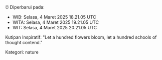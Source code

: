 ⏰ Diperbarui pada:
- WIB: Selasa, 4 Maret 2025 18.21.05 UTC
- WITA: Selasa, 4 Maret 2025 19.21.05 UTC
- WIT: Selasa, 4 Maret 2025 20.21.05 UTC

Kutipan Inspiratif:
"Let a hundred flowers bloom, let a hundred schools of thought contend."


Kategori: nature

